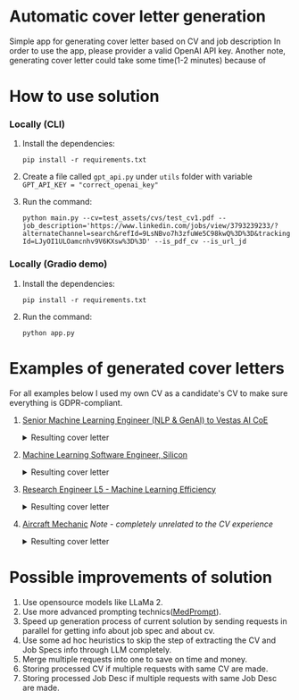 # Automatic cover letter generation
Simple app for generating cover letter based on CV and job description
In order to use the app, please provider a valid OpenAI API key. Another note, generating cover letter could take some time(1-2 minutes) because of 

# How to use solution 
### Locally (CLI)
1. Install the dependencies:
   
   `pip install -r requirements.txt`
2. Create a file called `gpt_api.py` under `utils` folder with variable `GPT_API_KEY = "correct_openai_key"`
3. Run the command:
   
    `python main.py --cv=test_assets/cvs/test_cv1.pdf --job_description='https://www.linkedin.com/jobs/view/3793239233/?alternateChannel=search&refId=9LsNBvo7h3zfuWe5C98kwQ%3D%3D&trackingId=LJyOI1ULOamcnhv9V6KXsw%3D%3D' --is_pdf_cv --is_url_jd`
### Locally (Gradio demo)
1. Install the dependencies:
   
   `pip install -r requirements.txt`
2. Run the command:
    
    `python app.py`

# Examples of generated cover letters
For all examples below I used my own CV as a candidate's CV to make sure everything is GDPR-compliant.
1. [Senior Machine Learning Engineer (NLP & GenAI) to Vestas AI CoE](https://www.linkedin.com/jobs/view/3802469758/?alternateChannel=search&refId=taHPSYQFILhmi%2FobI5yXHg%3D%3D&trackingId=Q1R2s0Pis5%2FsFIdHPS6%2BHQ%3D%3D)
   <details>
   <summary>Resulting cover letter</summary>
   Dear Ravi Bedadi,
   
   I am writing to express my keen interest in the Senior Machine Learning Engineer (NLP & GenAI) position at Vestas AI CoE, as advertised. With a solid foundation in applied mathematics and engineering, complemented by extensive professional experience in machine learning, data engineering, and specifically NLP, I am excited about the opportunity to contribute to Vestas' mission to accelerate business value through innovative AI solutions.
   
   My academic background includes a Master's degree in Applied Mathematics from HSE and a Bachelor's degree in Engineering from BMSTU. These programs equipped me with a deep understanding of optimisation algorithms, statistics, and programming, which have been fundamental to my success in the field. My professional journey has seen me advance from a Data Analysis Specialist to a Lead Machine Learning Engineer, where I currently oversee a team at Neurons Inc, ensuring the delivery of state-of-the-art model predictions and the maintenance of MLOps and LLMOps practices.
   
   At ThePlatypus, I built the core algorithm for an HRtech startup platform, engaging in NLP and R&D work, and delivering end-to-end machine learning models. This hands-on experience with NLP and my subsequent leadership role have honed my skills in developing and productizing ML algorithms, aligning perfectly with the responsibilities outlined for the role at Vestas.
   
   My technical skills are a strong match for the qualifications sought by Vestas. I am proficient in Python, R, Golang, and SQL, and have extensive experience with technologies and tools such as TensorFlow, PyTorch, Keras, scikit-learn, LangChain, LlamaIndex, and cloud platforms. Although my experience with cloud deployment has been primarily with GCP, I am confident in my ability to adapt to Azure and have a proven track record of deploying solutions with CI/CD practices.
   
   I am particularly drawn to Vestas' commitment to impacting climate change and fostering a diverse and inclusive workplace. I am eager to bring my entrepreneurial spirit, technical vision, and collaborative drive to a team of senior data scientists and ML engineers. I am passionate about continuous learning and staying abreast of the latest advancements in the field, which I believe will be an asset to the AI CoE at Vestas.
   
   I am fluent in English and possess strong communication skills, which I have leveraged to collaborate closely with both business and technology functions. My experience in managing and mentoring teams aligns with the expectation of contributing to the AI CoE's organizational and cultural development.
   
   I am excited about the opportunity to shape the role within the AI CoE and to be part of a global leader in sustainable energy solutions. I am looking forward to the possibility of discussing how my background, skills, and enthusiasms can be in alignment with the innovative work being done at Vestas.
   
   Thank you for considering my application. I am available at your earliest convenience for an interview and can be reached at aleksei.zotov.ml@gmail.com or via my GitHub at github.com/random-alex. I am looking forward to the opportunity to further discuss how I can contribute to Vestas AI CoE.
   
   Warm regards,
   
   Aleksei Zotov
   Copenhagen
   </details>

2. [Machine Learning Software Engineer, Silicon](https://www.google.com/about/careers/applications/jobs/results/98714511294243526-machine-learning-software-engineer-silicon)
   <details>
   <summary>Resulting cover letter</summary>
   **Aleksei Zotov**
   Copenhagen

   [Today’s Date]
   
   Hiring Manager
   Google
   1600 Amphitheatre Parkway
   Mountain View, CA 94043
   USA
   
   Dear Hiring Manager,
   
   I am writing to express my interest in the Machine Learning Software Engineer, Silicon position at Google, as advertised. With a robust background in machine learning engineering and data science, complemented by hands-on experience with high-performance ML models and MLOps, I am excited about the opportunity to contribute to Google's pioneering efforts in next-generation technologies.
   
   Currently, as the Lead Machine Learning Engineer at Neurons Inc, I have honed my skills in building and managing a proficient ML & Data engineering team, ensuring the delivery of cutting-edge model predictions for computer vision and NLP tasks. My role involves strategic advising, quality assurance of scientific product aspects, and implementing best practices in MLOps and LLMOps, all of which are directly aligned with the responsibilities outlined for your role.
   
   My technical expertise is grounded in a strong educational foundation with an MS in Applied Math from HSE and a BS in Engineering from BMSTU, where I excelled in applied mathematics, optimization algorithms, statistics, and signal processing methods. I have consistently leveraged my knowledge in Python, TensorFlow, PyTorch, and other technologies to build scalable and efficient ML solutions, as demonstrated in my previous roles at ThePlatypus and Revolut.
   
   The prospect of working on EdgeTPU and contributing to the compiler, runtime, and SDK for embedded ML accelerators is particularly appealing to me. My experience in managing ML engineering infrastructure budgets, combined with my technical acumen, positions me well to identify usability pain points, lead cross-site engineering teams, and enhance SDK release processes through automation and monitoring.
   
   I am particularly drawn to the challenge of optimizing ML models for on-device serving and am confident in my ability to navigate the trade-offs between flexibility and performance. My hands-on experience with GCP, Cloud Run, Docker, k8s, and other relevant technologies will be instrumental in enhancing the TPU programming model and supporting user-guided compilation.
   
   I am enthusiastic about the possibility of joining Google and am confident that my skills and experiences align well with the qualifications and responsibilities of the Machine Learning Software Engineer, Silicon role. I am looking forward to the opportunity to discuss how my background, skills, and enthusiasms can contribute to the innovative work at Google.
   
   Thank you for considering my application. I am looking forward to the opportunity to discuss my application in further detail and am available at your earliest convenience.
   
   Warm regards,
   
   Aleksei Zotov
   </details>
3. [Research Engineer L5 - Machine Learning Efficiency](https://jobs.netflix.com/jobs/310851659)
   <details>
   <summary>Resulting cover letter</summary>
   Dear Hiring Manager,

   I am writing to express my keen interest in the position advertised, which aligns perfectly with my professional expertise and career aspirations. With over five years of dedicated experience in machine learning and software engineering, I have honed my skills in developing and optimizing large-scale deep neural networks, particularly in the realms of natural language processing and computer vision.
   
   Currently, as the Lead Machine Learning Engineer at Neurons Inc, I have had the privilege of building and managing a talented ML & Data engineering team, delivering state-of-the-art model predictions. My role involves advising on product strategies, managing budgets, and implementing MLOps and LLMOps best practices, all of which have equipped me with the technical leadership and cross-functional collaboration skills sought in your job description.
   
   My tenure at ThePlatypus and Revolut allowed me to build core algorithms for an HRtech platform, optimize hiring processes, and develop backend solutions for People Ops tools. These experiences have solidified my expertise in Python and Java, as well as my deep understanding of TensorFlow and PyTorch, aligning with the software development requirements of your role.
   
   I hold a graduate degree in Applied Math from HSE and an undergraduate degree in Engineering from BMSTU, where I excelled in topics such as statistical methods and signal processing methods. My education has provided me with a strong foundation in the statistical knowledge and understanding of ML hardware and software that your position demands.
   
   In my previous roles, I have demonstrated efficiency optimizations through techniques like model pruning and compute-efficient fine-tuning. My familiarity with GPU-based optimizations and cloud computing platforms, including Google Cloud Platform, positions me as an ideal candidate to contribute to your team's success.
   
   I am particularly excited about the opportunity to apply my skills in a role that values applied research in an industrial setting. My experience in delivering end-to-end machine learning models and my proactive engagement in MLOps reflect my ability to contribute meaningfully to your organization's innovative projects.
   
   I am eager to bring my background in large foundation models, my technical acumen, and my passion for machine learning to your esteemed company. I am confident that my proactive approach and commitment to excellence will make a significant impact on your team.
   
   Thank you for considering my application. I look forward to the possibility of discussing this exciting opportunity with you.
   
   Warm regards,
   
   Aleksei Zotov
   aleksei.zotov.ml@gmail.com
   github.com/random-alex
   </details>
4. [Aircraft Mechanic](https://careers.ryanair.com/search/#job/2668E4C341) _Note - completely unrelated to the CV experience_
   <details>
   <summary>Resulting cover letter</summary>
   **Cover Letter**

   Aleksei Zotov
   Copenhagen
   aleksei.zotov.ml@gmail.com
   
   [Date]
   
   Hiring Manager
   SEAM (South East Aviation Malta)
   Luqa, Malta
   
   Dear Hiring Manager,
   
   I am writing to express my interest in the Aircraft Mechanic position at SEAM, as advertised. While my background is not in aviation mechanics, I am an enthusiastic professional with a rich history in engineering, data science, and machine learning, and I am seeking a dynamic career shift where I can apply my analytical skills, problem-solving abilities, and commitment to excellence in a new and challenging environment.
   
   My tenure as a Lead Machine Learning Engineer at Neurons Inc, coupled with previous roles at ThePlatypus and Revolut, has equipped me with a robust skill set that, although not directly aligned with aviation mechanics, is reflective of a keen aptitude for complex systems, technical troubleshooting, and meticulous attention to detail. My experience with building and managing high-performing teams, advising on product strategies, and delivering state-of-the-art model predictions for computer vision and natural language processing tasks demonstrates my capability to quickly adapt to new technologies and industries.
   
   I hold a Master of Science in Applied Math from HSE and a Bachelor of Science in Engineering from BMSTU, where I delved into applied math, optimization algorithms, statistics, and signal processing. The analytical and mathematical foundation I have developed is a testament to my ability to understand intricate systems and processes, a skill I am eager to translate into the field of aircraft maintenance.
   
   Although my experience with Boeing aircraft is limited, my engineering background and proven ability to learn and master new technologies and tools positions me as a candidate who can bring a fresh perspective to your team. My proficiency in programming languages and cloud services, along with my experience in managing projects and teams, aligns with the energetic and committed individual you seek, capable of working both independently and collaboratively.
   
   I am drawn to SEAM's reputation for providing a stable work environment and opportunities for technical training and professional growth. I am confident that my unique background, combined with my willingness to immerse myself in the aviation industry and undergo the necessary technical training, will enable me to make a valuable contribution to SEAM.
   
   I am excited about the opportunity to discuss how my experience and skills can benefit your esteemed company. Thank you for considering my application. I look forward to the possibility of contributing to SEAM's success.
   
   Warm regards,
   
   Aleksei Zotov
   
   ---
   
   Please note that while I have drafted this cover letter with a focus on transferable skills and a willingness to undergo a career change, the applicant's experience does not directly match the qualifications and skills typically required for an Aircraft Mechanic role. It is essential for the applicant to be aware of the significant learning curve and the need for additional training to meet the specific demands of the aviation industry.
   </details>


# Possible improvements of solution
1. Use opensource models like LLaMa 2. 
2. Use more advanced prompting technics([MedPrompt](https://arxiv.org/pdf/2311.16452.pdf)).
3. Speed up generation process of current solution by sending requests in parallel for getting info about job spec and about cv.
4. Use some ad hoc heuristics to skip the step of extracting the CV and Job Specs info through LLM completely.
5. Merge multiple requests into one to save on time and money.
6. Storing processed CV if multiple requests with same CV are made.
7. Storing processed Job Desc if multiple requests with same Job Desc are made.
